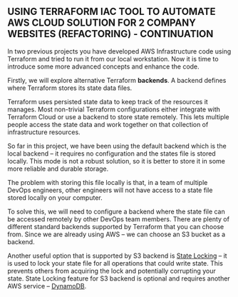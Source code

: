 ## __USING TERRAFORM IAC TOOL TO AUTOMATE AWS CLOUD SOLUTION FOR 2 COMPANY WEBSITES (REFACTORING) - CONTINUATION__

In two previous projects you have developed AWS Infrastructure code using Terraform and tried to run it from our local workstation.
Now it is time to introduce some more advanced concepts and enhance the code.

Firstly, we will explore alternative Terraform __backends__. A backend defines where Terraform stores its state data files.

Terraform uses persisted state data to keep track of the resources it manages. Most non-trivial Terraform configurations either integrate with Terraform Cloud or use a backend to store state remotely. This lets multiple people access the state data and work together on that collection of infrastructure resources.

So far in this project, we have been using the default backend which is the local backend – it requires no configuration and the states file is stored locally. This mode is not a robust solution, so it is better to store it in some more reliable and durable storage.

The problem with storing this file locally is that, in a team of multiple DevOps engineers, other engineers will not have access to a state file stored locally on your computer.

To solve this, we will need to configure a backend where the state file can be accessed remotely by other DevOps team members. There are plenty of different standard backends supported by Terraform that you can choose from. Since we are already using AWS – we can choose an S3 bucket as a backend.

Another useful option that is supported by S3 backend is [State Locking](https://developer.hashicorp.com/terraform/language/state/locking) – it is used to lock your state file for all operations that could write state. This prevents others from acquiring the lock and potentially corrupting your state. State Locking feature for S3 backend is optional and requires another AWS service – [DynamoDB](https://aws.amazon.com/dynamodb).
